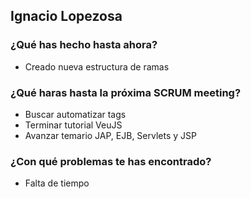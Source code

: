 ## Ignacio Lopezosa
### ¿Qué has hecho hasta ahora?
- Creado nueva estructura de ramas
### ¿Qué haras hasta la próxima SCRUM meeting?
- Buscar automatizar tags
- Terminar tutorial VeuJS
- Avanzar temario JAP, EJB, Servlets y JSP
### ¿Con qué problemas te has encontrado?
- Falta de tiempo
<br><br>
